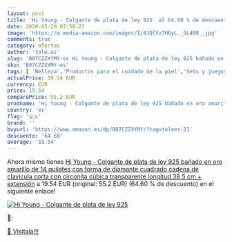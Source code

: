 ```yaml
---
layout: post
title: 'Hi Young - Colgante de plata de ley 925  al 64.60 % de descuento'
date: 2020-05-20 07:58:27
image: 'https://m.media-amazon.com/images/I/41QlVz7H6yL._SL400_.jpg'
comments: true
category: ofertas
author: 'tole.es'
slug: 'B07CZZXYMY-es Hi Young - Colgante de plata de ley 925 bañado en oro...'
sku: 'B07CZZXYMY-es'
tags: [ 'Belleza','Productos para el cuidado de la piel','Sets y juegos para el cuidado de la piel','de','ley','plata', ]
actualPrice: 19.54 EUR
currency: EUR
price: 19.54
comparePrice: 55.2 EUR
prodname: 'Hi Young - Colgante de plata de ley 925 bañado en oro amarillo de 14 quilates con forma de diamante cuadrado  cadena de clavícula corta con circonita cúbica transparente  longitud 38 5 cm + extensión'
country: 'es'
flag: '🇪🇸'
brand: ''
buyurl: 'https://www.amazon.es/dp/B07CZZXYMY/?tag=tolees-21'
descuento: '64.60'
average: '19.54'
---
```


Ahora mismo tienes [Hi Young - Colgante de plata de ley 925 bañado en oro amarillo de 14 quilates con forma de diamante cuadrado  cadena de clavícula corta con circonita cúbica transparente  longitud 38 5 cm + extensión](https://www.amazon.es/dp/B07CZZXYMY/?tag=tolees-21) a 19.54 EUR (original: 55.2 EUR) (64.60 %  de descuento) en el siguiente enlace!

[![Hi Young - Colgante de plata de ley 925 ](https://m.media-amazon.com/images/I/41QlVz7H6yL._SL400_.jpg)](https://www.amazon.es/dp/B07CZZXYMY/?tag=tolees-21)

🔎:


[🛒 Visítala!!!](https://www.amazon.es/dp/B07CZZXYMY/?tag=tolees-21)
